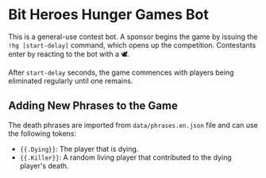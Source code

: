 # Bit Heroes Hunger Games Bot

This is a general-use contest bot. A sponsor begins the game by issuing the
`!hg [start-delay]` command, which opens up the competition. Contestants
enter by reacting to the bot with a 🕊️.

After `start-delay` seconds, the game commences with players being eliminated regularly
until one remains.

## Adding New Phrases to the Game

The death phrases are imported from `data/phrases.en.json` file and can use the following
tokens:

* `{{.Dying}}`: The player that is dying.
* `{{.Killer}}`: A random living player that contributed to the dying player's death.
